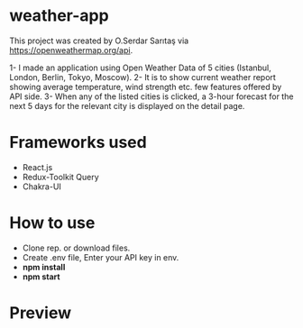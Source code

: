 # weather-app

This project was created by O.Serdar Sarıtaş via https://openweathermap.org/api.

1- I made an application using Open Weather Data of 5 cities (Istanbul, London, Berlin, Tokyo, Moscow).
2- It is to show current weather report showing average temperature, wind strength etc. few features offered by API side.
3- When any of the listed cities is clicked, a 3-hour forecast for the next 5 days for the relevant city is displayed on the detail page.

<h1>Frameworks used</h1>
<ul>
 <li>React.js</li>
 <li>Redux-Toolkit Query </li>
 <li>Chakra-UI</li>
</ul>

<h1>How to use</h1>
<ul>
 <li>Clone rep. or download files.</li>
 <li>Create .env file, Enter your  API key in env. </li>
 <li><strong> npm install </strong></li>
 <li><strong> npm start </strong></li>
</ul>

<h1>Preview</h1>
